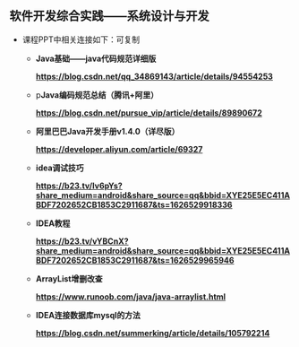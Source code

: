 ## 软件开发综合实践——系统设计与开发

- 课程PPT中相关连接如下：可复制

  - **Java基础——java代码规范详细版**

    **https://blog.csdn.net/qq_34869143/article/details/94554253**

  - p**Java编码规范总结（腾讯+阿里）**

    **https://blog.csdn.net/pursue_vip/article/details/89890672**

  - **阿里巴巴Java开发手册v1.4.0（详尽版）**

    **https://developer.aliyun.com/article/69327**
  - **idea调试技巧**
    
    **https://b23.tv/Iv6pYs?share_medium=android&share_source=qq&bbid=XYE25E5EC411ABDF7202652CB1853C2911687&ts=1626529918336**
    
  - **IDEA教程**
  
    **https://b23.tv/vYBCnX?share_medium=android&share_source=qq&bbid=XYE25E5EC411ABDF7202652CB1853C2911687&ts=1626529965946**

  - **ArrayList增删改查**
  
    **https://www.runoob.com/java/java-arraylist.html**
    
  - **IDEA连接数据库mysql的方法**
  
    **https://blog.csdn.net/summerking/article/details/105792214**
